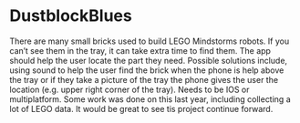 # DustblockBlues

There are many small bricks used to build LEGO Mindstorms robots. If you can’t see them in
the tray, it can take extra time to find them. The app should help the user locate the part they
need. Possible solutions include, using sound to help the user find the brick when the phone is
help above the tray or if they take a picture of the tray the phone gives the user the location (e.g.
upper right corner of the tray). Needs to be IOS or multiplatform. Some work was done on this
last year, including collecting a lot of LEGO data. It would be great to see tis project continue
forward.

